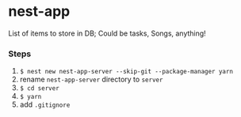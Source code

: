 # nest-app
List of items to store in DB; Could be tasks, Songs, anything!

 ### Steps
 1. `$ nest new nest-app-server --skip-git --package-manager yarn`
 2. rename `nest-app-server` directory to `server`
 3. `$ cd server`
 4. `$ yarn`
 5. add `.gitignore`